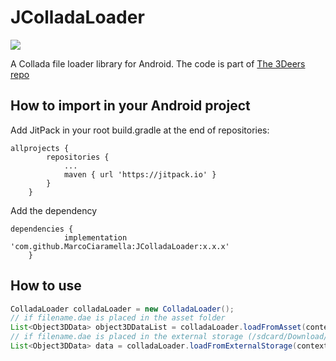# JColladaLoader
[![](https://jitpack.io/v/MarcoCiaramella/JColladaLoader.svg)](https://jitpack.io/#MarcoCiaramella/JColladaLoader)

A Collada file loader library for Android. The code is part of [The 3Deers repo](https://github.com/the3deers/android-3D-model-viewer)

## How to import in your Android project
Add JitPack in your root build.gradle at the end of repositories:

```
allprojects {
		repositories {
			...
			maven { url 'https://jitpack.io' }
		}
	}
```

Add the dependency
```
dependencies {
	        implementation 'com.github.MarcoCiaramella:JColladaLoader:x.x.x'
	}
```

## How to use
```java
ColladaLoader colladaLoader = new ColladaLoader();
// if filename.dae is placed in the asset folder
List<Object3DData> object3DDataList = colladaLoader.loadFromAsset(context, "filename.dae");
// if filename.dae is placed in the external storage (/sdcard/Download/dir/filename.dae)
List<Object3DData> data = colladaLoader.loadFromExternalStorage(context, "/sdcard/Download/dir", "filename.dae");
```
